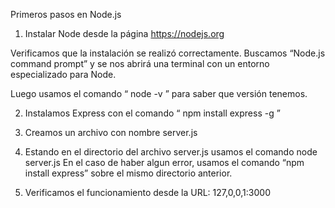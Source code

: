 Primeros pasos en Node.js

1) Instalar Node desde la página https://nodejs.org

Verificamos que la instalación se realizó correctamente. Buscamos “Node.js command prompt” y se nos abrirá una terminal con un entorno especializado para Node.

Luego usamos el comando “ node -v ” para saber que versión tenemos.

2) Instalamos Express con el comando “ npm install express -g ”

3) Creamos un archivo con nombre server.js

4) Estando en el directorio del archivo server.js usamos el comando node server.js
 En el caso de haber algun error, usamos el comando “npm install express” sobre el mismo directorio anterior.


5) Verificamos el funcionamiento desde la URL: 127,0,0,1:3000
